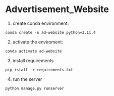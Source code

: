 # Advertisement_Website


1. create conda environment:
```
conda create -n ad-website python=3.11.4
```
2. activate the enviroment:
```
conda activate ad-website
```
3. install requirements
```
pip istall -r requirements.txt
```  

4. run the server
```
python manage.py runserver
```
